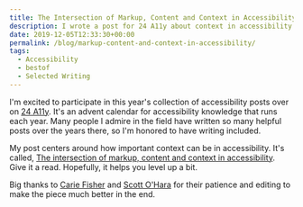 ```yaml
---
title: The Intersection of Markup, Content and Context in Accessibility
description: I wrote a post for 24 A11y about context in accessibility.
date: 2019-12-05T12:33:30+00:00
permalink: /blog/markup-content-and-context-in-accessibility/
tags:
  - Accessibility
  - bestof
  - Selected Writing
---
```


I'm excited to participate in this year's collection of accessibility posts over on [24 A11y](https://www.24a11y.com/). It's an advent calendar for accessibility knowledge that runs each year. Many people I admire in the field have written so many helpful posts over the years there, so I'm honored to have writing included.

My post centers around how important context can be in accessibility. It's called, [The intersection of markup, content and context in accessibility](https://www.24a11y.com/2019/the-intersection-of-markup-content-and-context-in-accessibility/). Give it a read. Hopefully, it helps you level up a bit.

Big thanks to [Carie Fisher](https://cariefisher.com/) and [Scott O'Hara](https://www.scottohara.me/) for their patience and editing to make the piece much better in the end.
